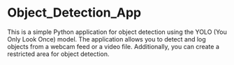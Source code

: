 # Object_Detection_App
This is a simple Python application for object detection using the YOLO (You Only Look Once) model. The application allows you to detect and log objects from a webcam feed or a video file. Additionally, you can create a restricted area for object detection.
